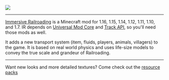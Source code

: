 ![](immersiverailroading:wiki/images/header.png)
***
[Immersive Railroading](https://minecraft.curseforge.com/projects/immersive-railroading) is a Minecraft mod for 1.16, 1.15, 1.14, 1.12, 1.11, 1.10, and 1.7. IR depends on [Universal Mod Core](https://www.curseforge.com/minecraft/mc-mods/universal-mod-core) and [Track API](https://www.curseforge.com/minecraft/mc-mods/track-api), so you'll need those mods as well.

It adds a new transport system (item, fluids, players, animals, villagers) to the game. It is based on real world physics and uses life-size models to convey the true scale and grandeur of Railroading.
***
Want new looks and more detailed textures? Come check out the [resource packs](immersiverailroading:wiki/en_us/resource_packs_outside_sources.md)
